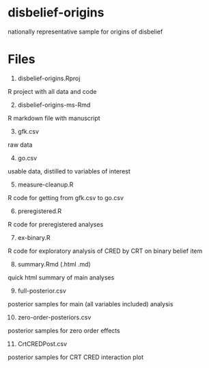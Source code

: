 # disbelief-origins
nationally representative sample for origins of disbelief

# Files
1. disbelief-origins.Rproj
  
  R project with all data and code
  
2. disbelief-origins-ms-Rmd
  
  R markdown file with manuscript
  
3. gfk.csv
  
  raw data
  
4. go.csv
  
  usable data, distilled to variables of interest
  
5. measure-cleanup.R
  
  R code for getting from gfk.csv to go.csv
  
6. preregistered.R
  
  R code for preregistered analyses
  
7. ex-binary.R
  
  R code for exploratory analysis of CRED by CRT on binary belief item
  
8. summary.Rmd (.html .md)
  
  quick html summary of main analyses
  
9. full-posterior.csv
  
  posterior samples for main (all variables included) analysis
  
10. zero-order-posteriors.csv
  
  posterior samples for zero order effects
  
11. CrtCREDPost.csv
  
  posterior samples for CRT CRED interaction plot
